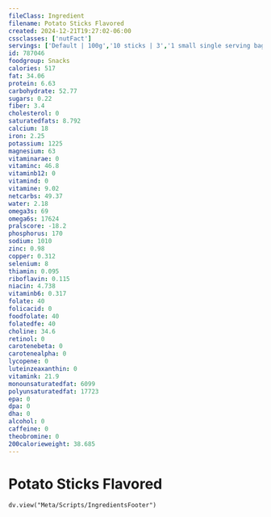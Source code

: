 ```yaml
---
fileClass: Ingredient
filename: Potato Sticks Flavored
created: 2024-12-21T19:27:02-06:00
cssclasses: ['nutFact']
servings: ['Default | 100g','10 sticks | 3','1 small single serving bag | 28','1 medium single serving bag | 57','1 large single serving bag | 85','1 100 calorie package | 18','1 cup | 38']
id: 787046
foodgroup: Snacks
calories: 517
fat: 34.06
protein: 6.63
carbohydrate: 52.77
sugars: 0.22
fiber: 3.4
cholesterol: 0
saturatedfats: 8.792
calcium: 18
iron: 2.25
potassium: 1225
magnesium: 63
vitaminarae: 0
vitaminc: 46.8
vitaminb12: 0
vitamind: 0
vitamine: 9.02
netcarbs: 49.37
water: 2.18
omega3s: 69
omega6s: 17624
pralscore: -18.2
phosphorus: 170
sodium: 1010
zinc: 0.98
copper: 0.312
selenium: 8
thiamin: 0.095
riboflavin: 0.115
niacin: 4.738
vitaminb6: 0.317
folate: 40
folicacid: 0
foodfolate: 40
folatedfe: 40
choline: 34.6
retinol: 0
carotenebeta: 0
carotenealpha: 0
lycopene: 0
luteinzeaxanthin: 0
vitamink: 21.9
monounsaturatedfat: 6099
polyunsaturatedfat: 17723
epa: 0
dpa: 0
dha: 0
alcohol: 0
caffeine: 0
theobromine: 0
200calorieweight: 38.685
---
```


# Potato Sticks Flavored

```dataviewjs
dv.view("Meta/Scripts/IngredientsFooter")
```